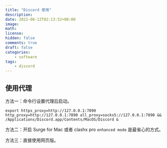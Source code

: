 ```yaml
---
title: "Discord 使用"
description: 
date: 2022-06-12T02:13:52+08:00
image: 
math: 
license: 
hidden: false
comments: true
draft: false
categories:
    - software
tags:
    - discord
---
```


## 使用代理

方法一：命令行设置代理后启动。

```shell
export https_proxy=http://127.0.0.1:7890 http_proxy=http://127.0.0.1:7890 all_proxy=socks5://127.0.0.1:7890 && /Applications/Discord.app/Contents/MacOS/Discord &
```

方法二：开启 Surge for Mac 或者 clashx pro `enhanced mode` 是最省心的方式。

方法三：直接使用网页版。
